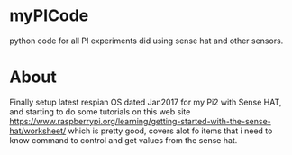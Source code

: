 # myPICode
python code for all PI experiments did using sense hat and other sensors.

# About
Finally setup latest respian OS dated Jan2017 for my Pi2 with Sense HAT, and starting to do some tutorials 
on this web site
  https://www.raspberrypi.org/learning/getting-started-with-the-sense-hat/worksheet/
which is pretty good, covers alot fo items that i need to know command to control and get values from the sense hat.

